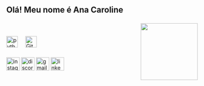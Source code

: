 <h2 align="left">Olá! Meu nome é Ana Caroline </h2>

###

<img align="right" height="150" src="https://steamuserimages-a.akamaihd.net/ugc/1776077824232127834/B4A377CDB1E9466AE978A4362146D2BC31122A6D/?imw=5000&imh=5000&ima=fit&impolicy=Letterbox&imcolor=%23000000&letterbox=false" />

###

<br> 
<br>
<div align="left">
  <img src="https://cdn.jsdelivr.net/gh/devicons/devicon/icons/python/python-original.svg" height="30" alt="python logo"  />
  <img width="12" />
  <img src="https://img.icons8.com/?size=100&id=106567&format=png&color=000000" height="30" alt="GitHub">
</div>

###

<div align="left">
  <img src="https://img.shields.io/static/v1?message=Instagram&logo=instagram&label=&color=E4405F&logoColor=white&labelColor=&style=for-the-badge" height="35" alt="instagram logo"  />
  <img src="https://img.shields.io/static/v1?message=Discord&logo=discord&label=&color=7289DA&logoColor=white&labelColor=&style=for-the-badge" height="35" alt="discord logo"  />
  <img src="https://img.shields.io/static/v1?message=Gmail&logo=gmail&label=&color=D14836&logoColor=white&labelColor=&style=for-the-badge" height="35" alt="gmail logo"  />
  <img src="https://img.shields.io/static/v1?message=LinkedIn&logo=linkedin&label=&color=0077B5&logoColor=white&labelColor=&style=for-the-badge" height="35" alt="linkedin logo"  />
</div>

###

<br clear="both">

###
